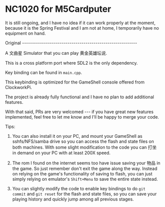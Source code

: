 # NC1020 for M5Cardputer

It is still ongoing, and I have no idea if it can work properly at the moment, because it is the Spring Festival and I am not at home, I temporarily have no equipment on hand.

Original ----------------------------------------------------------

A 文曲星 Simulator that you can play 黄金英雄坛说.

This is a cross platform port where SDL2 is the only dependency.

Key binding can be found in `main.cpp`.

This keybinding is optimized for the GameShell console offered from ClockworkPi.

The project is already fully functional and I have no plan to add additional features.

With that said, PRs are very welcomed --- if you have great new features implemented, feel free to let me know and I'll be happy to merge your code.



Tips:

1. You can also install it on your PC, and mount your GameShell as sshfs/NFS/samba drive so you can access the flash and state files on both machines. With some slight modification to the code you can 打坐 in demand on your PC with at least 200X speed.

2. The rom I found on the internet seems too have issue saving your 物品 in the game. So just remember don't exit the game along the way. Instead on relying on the game's functionality of saving to flash, you can just simply relying on emulator's `Shift+Menu` to save the entire state instead.

3. You can slightly modify the code to enable key bindings to do `git commit` and `git reset` for the flash and state files, so you can save your playing history and quickly jump among all previous stages.